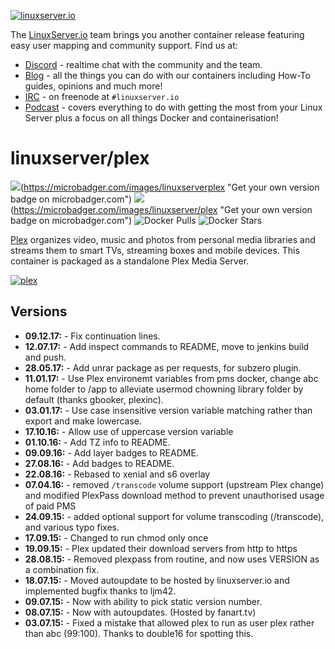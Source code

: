 <a href="https://linuxserver.io" rel="linuxserver.io">![linuxserver.io](https://raw.githubusercontent.com/linuxserver/docker-templates/master/linuxserver.io/img/linuxserver_medium.png)</a>

The [LinuxServer.io](https://linuxserver.io) team brings you another container release featuring easy user mapping and community support. Find us at:
* [Discord](https://discord.gg/YWrKVTn) - realtime chat with the community and the team.
* [Blog](https://blog.linuxserver.io) - all the things you can do with our containers including How-To guides, opinions and much more!
* [IRC](https://irc.linuxserver.io) - on freenode at `#linuxserver.io`
* [Podcast](https://podcast.linuxserver.io) - covers everything to do with getting the most from your Linux Server plus a focus on all things Docker and containerisation!

# linuxserver/plex
![](https://images.microbadger.com/badges/version/linuxserver/plex.svg)(https://microbadger.com/images/linuxserverplex "Get your own version badge on microbadger.com")
![](https://images.microbadger.com/badges/image/linuxserver/plex.svg)(https://microbadger.com/images/linuxserver/plex "Get your own version badge on microbadger.com")
![Docker Pulls](https://img.shields.io/docker/pulls/linuxserver/plex.svg)
![Docker Stars](https://img.shields.io/docker/stars/linuxserver/plex.svg)

[Plex](https://plex.tv/) organizes video, music and photos from personal media libraries and streams them to smart TVs, streaming boxes and mobile devices. This container is packaged as a standalone Plex Media Server.

<a href="https://plex.tv/" rel="plex">![plex](http://the-gadgeteer.com/wp-content/uploads/2015/10/plex-logo-e1446990678679.png)</a>

## Versions

* **09.12.17:** - Fix continuation lines.
* **12.07.17:** -  Add inspect commands to README, move to jenkins build and push.
* **28.05.17:** -  Add unrar package as per requests, for subzero plugin.
* **11.01.17:** -  Use Plex environemt variables from pms docker, change abc home folder to /app to alleviate usermod chowning library folder by default (thanks gbooker, plexinc).
* **03.01.17:** -  Use case insensitive version variable matching rather than export and make lowercase.
* **17.10.16:** -  Allow use of uppercase version variable
* **01.10.16:** -  Add TZ info to README.
* **09.09.16:** -  Add layer badges to README.
* **27.08.16:** -  Add badges to README.
* **22.08.16:** -  Rebased to xenial and s6 overlay
* **07.04.16:** -  removed `/transcode` volume support (upstream Plex change) and modified PlexPass download method to prevent unauthorised usage of paid PMS
* **24.09.15:** -  added optional support for volume transcoding (/transcode), and various typo fixes.
* **17.09.15:** -  Changed to run chmod only once
* **19.09.15:** -  Plex updated their download servers from http to https
* **28.08.15:** -  Removed plexpass from routine, and now uses VERSION as a combination fix.
* **18.07.15:** -  Moved autoupdate to be hosted by linuxserver.io and implemented bugfix thanks to ljm42.
* **09.07.15:** -  Now with ability to pick static version number.
* **08.07.15:** -  Now with autoupdates. (Hosted by fanart.tv)
* **03.07.15:** -  Fixed a mistake that allowed plex to run as user plex rather than abc (99:100). Thanks to double16 for spotting this.
